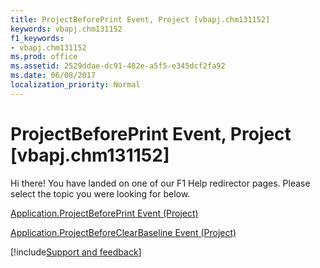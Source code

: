 ```yaml
---
title: ProjectBeforePrint Event, Project [vbapj.chm131152]
keywords: vbapj.chm131152
f1_keywords:
- vbapj.chm131152
ms.prod: office
ms.assetid: 2529ddae-dc91-482e-a5f5-e345dcf2fa92
ms.date: 06/08/2017
localization_priority: Normal
---
```



# ProjectBeforePrint Event, Project [vbapj.chm131152]

Hi there! You have landed on one of our F1 Help redirector pages. Please select the topic you were looking for below.

[Application.ProjectBeforePrint Event (Project)](http://msdn.microsoft.com/library/7cc8de23-c3e3-81df-ae26-37c4e639dd81%28Office.15%29.aspx)

[Application.ProjectBeforeClearBaseline Event (Project)](http://msdn.microsoft.com/library/4aa11658-7962-a46f-c914-5ed3bebd15a3%28Office.15%29.aspx)

[!include[Support and feedback](~/includes/feedback-boilerplate.md)]